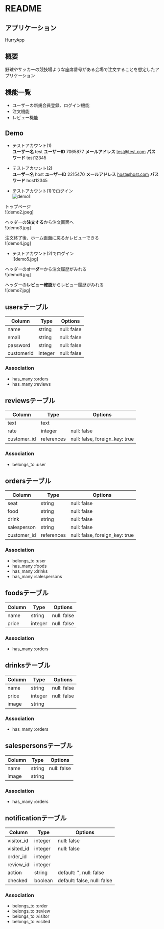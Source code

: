 # README

## アプリケーション
HurryApp

## 概要
野球やサッカーの競技場ような座席番号がある会場で注文することを想定したアプリケーション

## 機能一覧
* ユーザーの新規会員登録、ログイン機能
* 注文機能
* レビュー機能

## Demo
* テストアカウント(1)  
**ユーザー名**
test
**ユーザーID**
7065877
**メールアドレス**
test@test.com
**パスワード**
test12345

* テストアカウント(2)  
**ユーザー名**
host
**ユーザーID**
2215470
**メールアドレス**
host@host.com
**パスワード**
host12345


* テストアカウント(1)でログイン  
![demo1](https://user-images.githubusercontent.com/56751063/71317857-61715600-24cb-11ea-90e9-2cbb3b8857ed.jpg)

トップページ  
  ![demo2.jpeg]

ヘッダーの**注文する**から注文画面へ  
![demo3.jpg]

注文終了後、ホーム画面に戻るかレビューできる  
![demo4.jpg]

* テストアカウント(2)でログイン  
![demo5.jpg]

ヘッダーの**オーダー**から注文履歴がみれる  
![demo6.jpg]

ヘッダーの**レビュー確認**からレビュー履歴がみれる  
![demo7.jpg]




## usersテーブル
|Column|Type|Options|
|------|----|-------|
|name|string|null: false|
|email|string|null: false|
|password|string|null: false|
|customerid|integer|null: false|

### Association
- has_many  :orders
- has_many  :reviews


## reviewsテーブル
|Column|Type|Options|
|------|----|-------|
|text|text||
|rate|integer|null: false|
|customer_id|references|null: false, foreign_key: true|

### Association
- belongs_to  :user


## ordersテーブル
Column|Type|Options|
|------|----|-------|
|seat|string|null: false|
|food|string|null: false|
|drink|string|null: false|
|salesperson|string|null: false|
|customer_id|references|null: false, foreign_key: true|

### Association
- belongs_to :user
- has_many :foods
- has_many :drinks
- has_many :salespersons


## foodsテーブル
|Column|Type|Options|
|------|----|-------|
|name|string|null: false|
|price|integer|null: false|

### Association
- has_many :orders


## drinksテーブル
|Column|Type|Options|
|------|----|-------|
|name|string|null: false|
|price|integer|null: false|
|image|string|

### Association
- has_many :orders


## salespersonsテーブル
|Column|Type|Options|
|------|----|-------|
|name|string|null: false|
|image|string|

### Association
- has_many :orders


## notificationテーブル
Column|Type|Options|
|------|----|-------|
|visitor_id|integer|null: false|
|visited_id|integer|null: false|
|order_id|integer|
|review_id|integer|
|action|string|default: '', null: false|
|checked|boolean|default: false, null: false|

### Association
- belongs_to :order
- belongs_to :review
- belongs_to :visitor
- belongs_to :visited